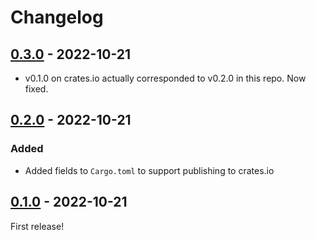 # Changelog

<!-- See: https://keepachangelog.com/en/1.0.0/ -->

## [0.3.0] - 2022-10-21

- v0.1.0 on crates.io actually corresponded to v0.2.0 in this repo. Now fixed.

## [0.2.0] - 2022-10-21

### Added

- Added fields to `Cargo.toml` to support publishing to crates.io

## [0.1.0] - 2022-10-21

First release!

[0.1.0]: https://github.com/langston-barrett/tree-sitter-souffle/releases/tag/v0.1.0
[0.2.0]: https://github.com/langston-barrett/tree-sitter-souffle/releases/tag/v0.2.0
[0.3.0]: https://github.com/langston-barrett/tree-sitter-souffle/releases/tag/v0.3.0
